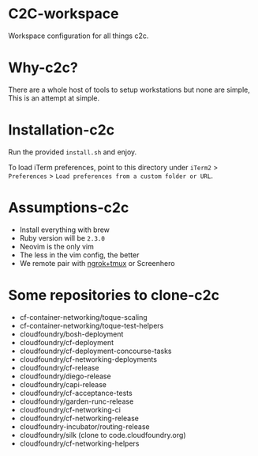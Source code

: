 # C2C-workspace
Workspace configuration for all things c2c.

# Why-c2c?
There are a whole host of tools to setup workstations but none are simple,
This is an attempt at simple.

# Installation-c2c
Run the provided `install.sh` and enjoy.

To load iTerm preferences, point to this directory under `iTerm2` >
`Preferences` > `Load preferences from a custom folder or URL`.

# Assumptions-c2c
- Install everything with brew
- Ruby version will be `2.3.0`
- Neovim is the only vim
- The less in the vim config, the better
- We remote pair with [ngrok+tmux](./REMOTE_PAIRING.md) or Screenhero

# Some repositories to clone-c2c
- cf-container-networking/toque-scaling
- cf-container-networking/toque-test-helpers
- cloudfoundry/bosh-deployment
- cloudfoundry/cf-deployment
- cloudfoundry/cf-deployment-concourse-tasks
- cloudfoundry/cf-networking-deployments
- cloudfoundry/cf-release
- cloudfoundry/diego-release
- cloudfoundry/capi-release
- cloudfoundry/cf-acceptance-tests
- cloudfoundry/garden-runc-release
- cloudfoundry/cf-networking-ci
- cloudfoundry/cf-networking-release
- cloudfoundry-incubator/routing-release
- cloudfoundry/silk (clone to code.cloudfoundry.org)
- cloudfoundry/cf-networking-helpers
